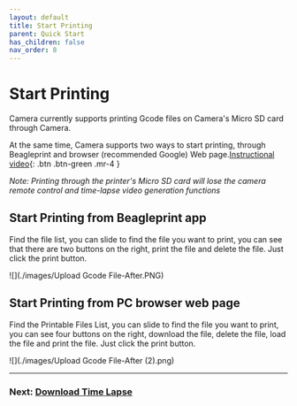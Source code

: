 ```yaml
---
layout: default
title: Start Printing
parent: Quick Start
has_children: false
nav_order: 8
---
```


# Start Printing

Camera currently supports printing Gcode files on Camera's Micro SD card through Camera.

At the same time, Camera supports two ways to start printing, through Beagleprint and browser (recommended Google) Web page.[Instructional video](https://www.youtube.com/watch?v=1VRnE4k5Dvg&list=PLSc0XAQ8RossfF7Z-SkeIvYP2vs1O8vf-&index=9){: .btn .btn-green .mr-4 }

_Note: Printing through the printer's Micro SD card will lose the camera remote control and time-lapse video generation functions_

## Start Printing from Beagleprint app

Find the file list, you can slide to find the file you want to print, you can see that there are two buttons on the right, print the file and delete the file. Just click the print button.

![](./images/Upload Gcode File-After.PNG)

## Start Printing from  PC browser web page

Find the Printable Files List, you can slide to find the file you want to print, you can see four buttons on the right, download the file, delete the file, load the file and print the file. Just click the print button.

![](./images/Upload Gcode File-After (2).png)

----

### Next: [Download Time Lapse](../Download%20Time%20Lapse/index.md)
